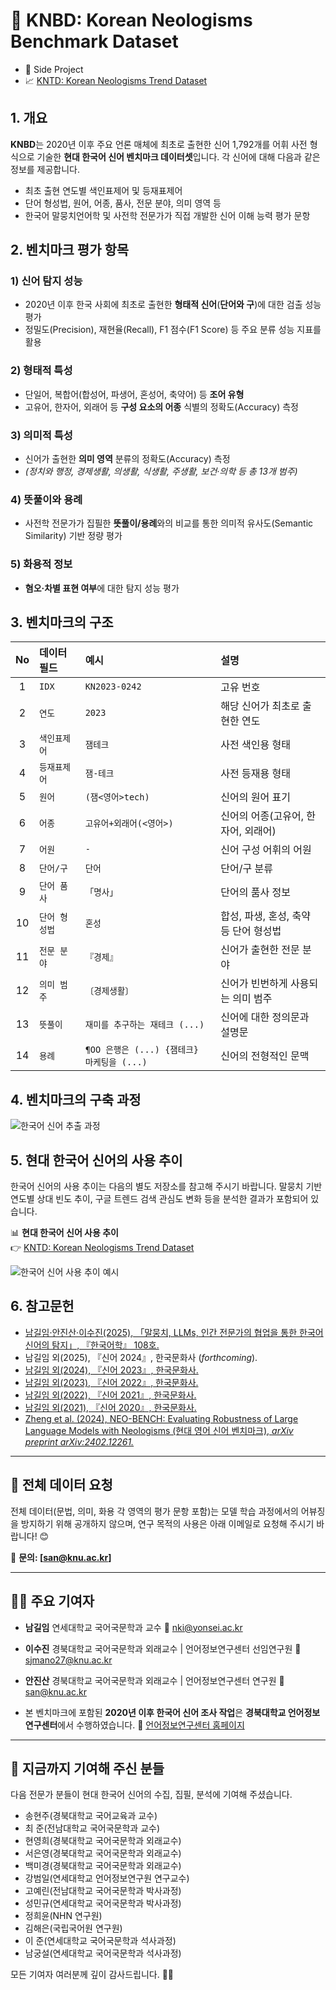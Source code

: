 # 🌱 KNBD: Korean Neologisms Benchmark Dataset
- 📂 Side Project
- 📈 [KNTD: Korean Neologisms Trend Dataset](https://github.com/Jees-an/Korean-neologisms-trend-dataset)

## 1. 개요

**KNBD**는 2020년 이후 주요 언론 매체에 최초로 출현한 신어 1,792개를 어휘 사전 형식으로 기술한 **현대 한국어 신어 벤치마크 데이터셋**입니다.
각 신어에 대해 다음과 같은 정보를 제공합니다.

- 최초 출현 연도별 색인표제어 및 등재표제어
- 단어 형성법, 원어, 어종, 품사, 전문 분야, 의미 영역 등
- 한국어 말뭉치언어학 및 사전학 전문가가 직접 개발한 신어 이해 능력 평가 문항

## 2. 벤치마크 평가 항목

### 1) 신어 탐지 성능
- 2020년 이후 한국 사회에 최초로 출현한 **형태적 신어**(**단어와 구**)에 대한 검출 성능 평가
- 정밀도(Precision), 재현율(Recall), F1 점수(F1 Score) 등 주요 분류 성능 지표를 활용

### 2) 형태적 특성
- 단일어, 복합어(합성어, 파생어, 혼성어, 축약어) 등 **조어 유형**
- 고유어, 한자어, 외래어 등 **구성 요소의 어종** 식별의 정확도(Accuracy) 측정

### 3) 의미적 특성
- 신어가 출현한 **의미 영역** 분류의 정확도(Accuracy) 측정
- *(정치와 행정, 경제생활, 의생활, 식생활, 주생활, 보건·의학 등 총 13개 범주)*

### 4) 뜻풀이와 용례
- 사전학 전문가가 집필한 **뜻풀이/용례**와의 비교를 통한 의미적 유사도(Semantic Similarity) 기반 정량 평가

### 5) 화용적 정보
- **혐오‧차별 표현 여부**에 대한 탐지 성능 평가

## 3. 벤치마크의 구조

| No | 데이터 필드       | 예시                   | 설명 |
|:--:|:------------------|:-----------------------|:-----|
| 1  | `IDX`            | `KN2023-0242`          | 고유 번호 |
| 2  | `연도` | `2023`                 | 해당 신어가 최초로 출현한 연도 |
| 3  | `색인표제어`     | `잼테크`                | 사전 색인용 형태 |
| 4  | `등재표제어`     | `잼-테크`               | 사전 등재용 형태 |
| 5  | `원어`           | `(잼<영어>tech)`        | 신어의 원어 표기 |
| 6  | `어종`           | `고유어+외래어(<영어>)` | 신어의 어종(고유어, 한자어, 외래어) |
| 7  | `어원`           | `-`                     | 신어 구성 어휘의 어원 |
| 8  | `단어/구`        | `단어`                  | 단어/구 분류 |
| 9  | `단어 품사`      | `「명사」`              | 단어의 품사 정보 |
| 10 | `단어 형성법`    | `혼성`                  | 합성, 파생, 혼성, 축약 등 단어 형성법 |
| 11 | `전문 분야`      | `『경제』`              | 신어가 출현한 전문 분야 |
| 12 | `의미 범주`      | `〔경제생활〕`          | 신어가 빈번하게 사용되는 의미 범주 |
| 13 | `뜻풀이`         | `재미를 추구하는 재테크 (...)` | 신어에 대한 정의문과 설명문 |
| 14 | `용례`           | `¶OO 은행은 (...) {잼테크} 마케팅을 (...)` | 신어의 전형적인 문맥 |

## 4. 벤치마크의 구축 과정

![한국어 신어 추출 과정](img/Process_of_Building_the_Benchmark.jpg)

## 5. 현대 한국어 신어의 사용 추이

한국어 신어의 사용 추이는 다음의 별도 저장소를 참고해 주시기 바랍니다.
말뭉치 기반 연도별 상대 빈도 추이, 구글 트렌드 검색 관심도 변화 등을 분석한 결과가 포함되어 있습니다.

📊 **현대 한국어 신어 사용 추이**  
👉 [KNTD: Korean Neologisms Trend Dataset](https://github.com/Jees-an/Korean-neologisms-trend-dataset)

![한국어 신어 사용 추이 예시](img/Korean_Neologism_Usage_Trend_Example_(1).jpg)

## 6. 참고문헌

- [남길임·안진산·이수진(2025), 「말뭉치, LLMs, 인간 전문가의 협업을 통한 한국어 신어의 탐지」, 『한국어학』 108호.](https://www.kci.go.kr/kciportal/ci/sereArticleSearch/ciSereArtiView.kci?sereArticleSearchBean.artiId=ART003232209)
- 남길임 외(2025), 『신어 2024』, 한국문화사 (*forthcoming*).
- [남길임 외(2024), 『신어 2023』, 한국문화사.](https://product.kyobobook.co.kr/detail/S000215101540)
- [남길임 외(2023), 『신어 2022』, 한국문화사.](https://product.kyobobook.co.kr/detail/S000211731664)
- [남길임 외(2022), 『신어 2021』, 한국문화사.](https://product.kyobobook.co.kr/detail/S000200563843)
- [남길임 외(2021), 『신어 2020』, 한국문화사.](https://product.kyobobook.co.kr/detail/S000001848151)
- [Zheng et al. (2024), NEO-BENCH: Evaluating Robustness of Large Language Models with Neologisms (현대 영어 신어 벤치마크), *arXiv preprint arXiv:2402.12261.*](https://arxiv.org/pdf/2402.12261)

---

## 💾 전체 데이터 요청

전체 데이터(문법, 의미, 화용 각 영역의 평가 문항 포함)는 모델 학습 과정에서의 어뷰징을 방지하기 위해 공개하지 않으며, 연구 목적의 사용은 아래 이메일로 요청해 주시기 바랍니다! 😊

📧 **문의: [san@knu.ac.kr]**

---

## 🧑‍🏫 주요 기여자

- **남길임**
  연세대학교 국어국문학과 교수
  📧 nki@yonsei.ac.kr

- **이수진**
  경북대학교 국어국문학과 외래교수 | 언어정보연구센터 선임연구원
  📧 sjmano27@knu.ac.kr

- **안진산**
  경북대학교 국어국문학과 외래교수 | 언어정보연구센터 연구원
  📧 san@knu.ac.kr

- 본 벤치마크에 포함된 **2020년 이후 한국어 신어 조사 작업**은 **경북대학교 언어정보연구센터**에서 수행하였습니다.
🔗 [언어정보연구센터 홈페이지](https://home.knu.ac.kr/HOME/corpus/)

---

## 🙌 지금까지 기여해 주신 분들

다음 전문가 분들이 현대 한국어 신어의 수집, 집필, 분석에 기여해 주셨습니다.

- 송현주(경북대학교 국어교육과 교수)
- 최  준(전남대학교 국어국문학과 교수)
- 현영희(경북대학교 국어국문학과 외래교수)
- 서은영(경북대학교 국어국문학과 외래교수)
- 백미경(경북대학교 국어국문학과 외래교수)
- 강범일(연세대학교 언어정보연구원 연구교수)  
- 고예린(전남대학교 국어국문학과 박사과정)  
- 성민규(연세대학교 국어국문학과 박사과정)   
- 정희윤(NHN 연구원)  
- 김해은(국립국어원 연구원)
- 이  준(연세대학교 국어국문학과 석사과정)  
- 남궁설(연세대학교 국어국문학과 석사과정)  

모든 기여자 여러분께 깊이 감사드립니다. 🙇‍♂️